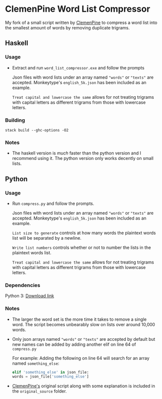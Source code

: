 # ClemenPine Word List Compressor

My fork of a small script written by [ClemenPine](https://github.com/ClemenPine) to compress a word list into the smallest amount of words by removing duplicate trigrams.

## Haskell

### Usage

- Extract and run `word_list_compressor.exe` and follow the prompts

    Json files with word lists under an array named `"words"` or `"texts"` are accepted. Monkeytype's `english_5k.json` has been included as an example.

    `Treat capital and lowercase the same` allows for not treating trigrams with capital letters as different trigrams from those with lowercase letters.

### Building

```
stack build --ghc-options -O2
```

### Notes

- The haskell version is *much* faster than the python version and I recommend using it. The python version only works decently on small lists.

## Python

### Usage

- Run `compress.py` and follow the prompts.

    Json files with word lists under an array named `"words"` or `"texts"` are accepted. Monkeytype's `english_5k.json` has been included as an example.

    `List size to generate` controls at how many words the plaintext words list will be separated by a newline.

    `Write list numbers` controls whether or not to number the lists in the plaintext words list.

    `Treat capital and lowercase the same` allows for not treating trigrams with capital letters as different trigrams from those with lowercase letters.

### Dependencies

Python 3: [Download link](https://www.python.org/downloads/)

### Notes

- The larger the word set is the more time it takes to remove a single word. The script becomes unbearably slow on lists over around 10,000 words.

- Only json arrays named `"words"` or `"texts"` are accepted by default but new names can be added by adding another elif on line 64 of `compress.py`

    For example: Adding the following on line 64 will search for an array named `something_else`:
    ```python
    elif 'something_else' in json_file:
    words = json_file['something_else']
    ```

- [ClemenPine's](https://github.com/ClemenPine) original script along with some explanation is included in the `original_source` folder.
